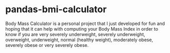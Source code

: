 # pandas-bmi-calculator
Body Mass Calculator is a personal project that I just developed for fun and hoping that it can help with 
computing your Body Mass Index in order to know if you are very severely underweight, severely underweight, 
overweight, underweight, normal (healthy weight), moderately obese, severely obese or very severely obese.
